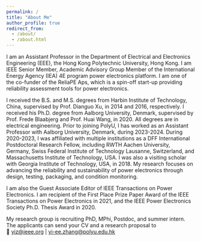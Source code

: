 ```yaml
---
permalink: /
title: "About Me"
author_profile: true
redirect_from: 
  - /about/
  - /about.html
---
```


I am an Assistant Professor in the Department of Electrical and Electronics Engineering (EEE), the Hong Kong Polytechnic University, Hong Kong. I am IEEE Senior Member, Academic Advisory Group Member of the International Energy Agency (IEA) 4E program power electronics platform. I am one of the co-funder of the ReliaPE Aps, which is a spin-off start-up providing reliability assessment tools for power electronics.

I received the B.S. and M.S. degrees from Harbin Institute of Technology, China, supervised by Prof. Dianguo Xu, in 2014 and 2016, respectively. I received his Ph.D. degree from Aalborg University, Denmark, supervised by Prof. Frede Blaabjerg and Prof. Huai Wang, in 2020. All degrees are in electrical engineering. Prior to joining PolyU, I has worked as an Assistant Professor with Aalborg University, Denmark, during 2023-2024. During 2020-2023, I was affiliated with multiple institutions as a DFF International Postdoctoral Research Fellow, including RWTH Aachen University, Germany, Swiss Federal Institute of Technology Lausanne, Switzerland, and Massachusetts Institute of Technology, USA. I was also a visiting scholar with Georgia Institute of Technology, USA, in 2018. My research focuses on advancing the reliability and sustainability of power electronics through design, testing, packaging, and condition monitoring. 
    
I am also the Guest Associate Editor of IEEE Transactions on Power Electronics. I am recipient of the First Place Prize Paper Award of the IEEE Transactions on Power Electronics in 2021, and the IEEE Power Electronics Society Ph.D. Thesis Award in 2020.

My research group is recruiting PhD, MPhi, Postdoc, and summer intern. 
The applicants can send your CV and a research proposal to  
📧 [yiz@ieee.org](mailto:yiz@ieee.org) | [yi-ee.zhang@polyu.edu.hk](mailto:yi-ee.zhang@polyu.edu.hk)
